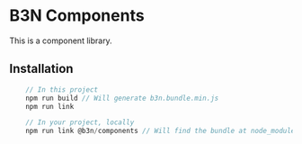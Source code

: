 # B3N Components

This is a component library.

## Installation 

```javascript
    // In this project
    npm run build // Will generate b3n.bundle.min.js
    npm run link

    // In your project, locally
    npm run link @b3n/components // Will find the bundle at node_modules/@b3n/components/
```
